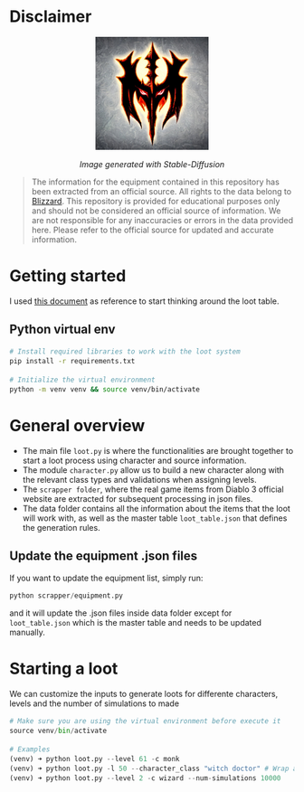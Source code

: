# Disclaimer

<p align="center">
    <img alt="diablo3_logo" src="assets/diablo3_stable_diffusion_logo.jpg" width=200 height=200/>
    <p align="center" style="font-style:italic;"><em>Image generated with Stable-Diffusion</em></p>
</p>

> The information for the equipment contained in this repository has been extracted from an official source. All rights to the data belong to [Blizzard](https://us.diablo3.blizzard.com/en-us/). This repository is provided for educational purposes only and should not be considered an official source of information. We are not responsible for any inaccuracies or errors in the data provided here. Please refer to the official source for updated and accurate information.

# Getting started

I used [this document](https://learn.microsoft.com/en-us/minecraft/creator/documents/introductiontoloottables) as reference to start thinking around the loot table.

## Python virtual env

```bash
# Install required libraries to work with the loot system
pip install -r requirements.txt

# Initialize the virtual environment
python -m venv venv && source venv/bin/activate
```

# General overview

- The main file `loot.py` is where the functionalities are brought together to start a loot process using character and source information.
- The module `character.py` allow us to build a new character along with the relevant class types and validations when assigning levels.
- The `scrapper folder`, where the real game items from Diablo 3 official website are extracted for subsequent processing in json files.
- The data folder contains all the information about the items that the loot will work with, as well as the master table `loot_table.json` that defines the generation rules.

## Update the equipment .json files

If you want to update the equipment list, simply run:

```python
python scrapper/equipment.py
```

and it will update the .json files inside data folder except for `loot_table.json` which is the master table and needs to be updated manually.

# Starting a loot

We can customize the inputs to generate loots for differente characters, levels and the number of simulations to made

```python
# Make sure you are using the virtual environment before execute it
source venv/bin/activate

# Examples
(venv) ➜ python loot.py --level 61 -c monk
(venv) ➜ python loot.py -l 50 --character_class "witch doctor" # Wrap around quotes to allow whitespaces
(venv) ➜ python loot.py --level 2 -c wizard --num-simulations 10000
```

